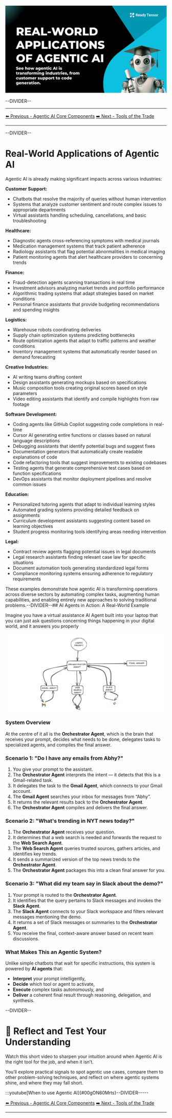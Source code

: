 ![AAIDC- Real World Applications - hero.webp](AAIDC-%20Real%20World%20Applications%20-%20hero.webp)

--DIVIDER--

---

[⬅️ Previous - Agentic AI Core Components](https://app.readytensor.ai/publications/O8OHY0ehCvdr)
[➡️ Next - Tools of the Trade](https://app.readytensor.ai/publications/hjbeURATH5ul)

---

--DIVIDER--

# Real-World Applications of Agentic AI

Agentic AI is already making significant impacts across various industries:

**Customer Support:**

- Chatbots that resolve the majority of queries without human intervention
- Systems that analyze customer sentiment and route complex issues to appropriate departments
- Virtual assistants handling scheduling, cancellations, and basic troubleshooting

**Healthcare:**

- Diagnostic agents cross-referencing symptoms with medical journals
- Medication management systems that track patient adherence
- Radiology assistants that flag potential abnormalities in medical imaging
- Patient monitoring agents that alert healthcare providers to concerning trends

**Finance:**

- Fraud-detection agents scanning transactions in real time
- Investment advisors analyzing market trends and portfolio performance
- Algorithmic trading systems that adapt strategies based on market conditions
- Personal finance assistants that provide budgeting recommendations and spending insights

**Logistics:**

- Warehouse robots coordinating deliveries
- Supply chain optimization systems predicting bottlenecks
- Route optimization agents that adapt to traffic patterns and weather conditions
- Inventory management systems that automatically reorder based on demand forecasting

**Creative Industries:**

- AI writing teams drafting content
- Design assistants generating mockups based on specifications
- Music composition tools creating original scores based on style parameters
- Video editing assistants that identify and compile highlights from raw footage

**Software Development:**

- Coding agents like GitHub Copilot suggesting code completions in real-time
- Cursor AI generating entire functions or classes based on natural language descriptions
- Debugging assistants that identify potential bugs and suggest fixes
- Documentation generators that automatically create readable explanations of code
- Code refactoring tools that suggest improvements to existing codebases
- Testing agents that generate comprehensive test cases based on function specifications
- DevOps assistants that monitor deployment pipelines and resolve common issues

**Education:**

- Personalized tutoring agents that adapt to individual learning styles
- Automated grading systems providing detailed feedback on assignments
- Curriculum development assistants suggesting content based on learning objectives
- Student progress monitoring tools identifying areas needing intervention

**Legal:**

- Contract review agents flagging potential issues in legal documents
- Legal research assistants finding relevant case law for specific situations
- Document automation tools generating standardized legal forms
- Compliance monitoring systems ensuring adherence to regulatory requirements

These examples demonstrate how agentic AI is transforming operations across diverse sectors by automating complex tasks, augmenting human capabilities, and enabling entirely new approaches to solving traditional problems.--DIVIDER--## AI Agents in Action: A Real-World Example

Imagine you have a virtual assistance AI Agent built into your laptop that you can just ask questions concerning things happening in your digital world, and it answers you properly

![virtual-assistance.JPG](virtual-assistance.JPG)

### System Overview

At the centre of it all is the **Orchestrator Agent**, which is the brain that receives your prompt, decides what needs to be done, delegates tasks to specialized agents, and compiles the final answer.

### **Scenario 1: "Do I have any emails from Abhy?"**

1.  You give your prompt to the assistant.
2.  The **Orchestrator Agent** interprets the intent — it detects that this is a Gmail-related task.
3.  It delegates the task to the **Gmail Agent**, which connects to your Gmail account.
4.  The **Gmail Agent** searches your inbox for messages from “Abhy”.
5.  It returns the relevant results back to the **Orchestrator Agent**.
6.  The **Orchestrator Agent** compiles and delivers the final answer.

### **Scenario 2: "What's trending in NYT news today?"**

1.  The **Orchestrator Agent** receives your question.
2.  It determines that a web search is needed and forwards the request to the **Web Search Agent**.
3.  The **Web Search Agent** queries trusted sources, gathers articles, and identifies key trends.
4.  It sends a summarized version of the top news trends to the **Orchestrator Agent**.
5.  The **Orchestrator Agent** packages this into a clean final answer for you.

### **Scenario 3: "What did my team say in Slack about the demo?"**

1.  Your prompt is routed to the **Orchestrator Agent**.
2.  It identifies that the query pertains to Slack messages and invokes the **Slack Agent**.
3.  The **Slack Agent** connects to your Slack workspace and filters relevant messages mentioning the demo.
4.  It returns a set of Slack messages or summaries to the **Orchestrator Agent**.
5.  You receive the final, context-aware answer based on recent team discussions.

### What Makes This an Agentic System?

Unlike simple chatbots that wait for specific instructions, this system is powered by **AI agents** that:

- **Interpret** your prompt intelligently,
- **Decide** which tool or agent to activate,
- **Execute** complex tasks autonomously, and
- **Deliver** a coherent final result through reasoning, delegation, and synthesis.

--DIVIDER--

# 🎥 Reflect and Test Your Understanding

Watch this short video to sharpen your intuition around when Agentic AI is the right tool for the job, and when it isn’t.

You’ll explore practical signals to spot agentic use cases, compare them to other problem-solving techniques, and reflect on where agentic systems shine, and where they may fall short.

:::youtube[When to use Agentic AI]{#00gON60Mrts}--DIVIDER-----

[⬅️ Previous - Agentic AI Core Components](https://app.readytensor.ai/publications/O8OHY0ehCvdr)
[➡️ Next - Tools of the Trade](https://app.readytensor.ai/publications/hjbeURATH5ul)

---

